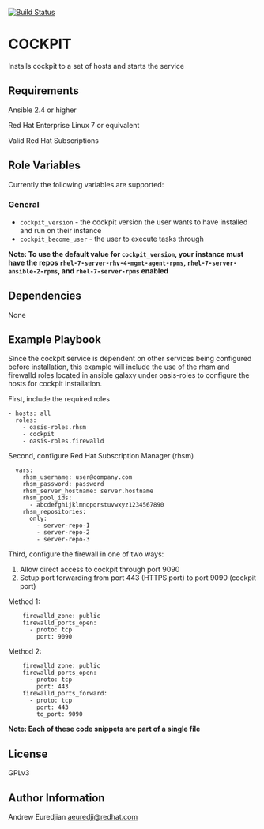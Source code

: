 [![Build Status](https://travis-ci.org/oasis-roles/cockpit.svg?branch=master)](https://travis-ci.org/oasis-roles/cockpit)

COCKPIT
===========

Installs cockpit to a set of hosts and starts the service

Requirements
------------

Ansible 2.4 or higher

Red Hat Enterprise Linux 7 or equivalent

Valid Red Hat Subscriptions

Role Variables
--------------

Currently the following variables are supported:

### General

* `cockpit_version` - the cockpit version the user wants to have installed and run on their instance
* `cockpit_become_user` - the user to execute tasks through

**Note: To use the default value for `cockpit_version`, your instance must have
the repos `rhel-7-server-rhv-4-mgmt-agent-rpms`, `rhel-7-server-ansible-2-rpms`, and
`rhel-7-server-rpms` enabled**

Dependencies
------------

None

Example Playbook
----------------

Since the cockpit service is dependent on other services being configured
before installation, this example will include the use of the rhsm and
firewalld roles located in ansible galaxy under oasis-roles to configure the
hosts for cockpit installation.

First, include the required roles

```
- hosts: all
  roles:
    - oasis-roles.rhsm
    - cockpit
    - oasis-roles.firewalld
```

Second, configure Red Hat Subscription Manager (rhsm)

```
  vars:
    rhsm_username: user@company.com
    rhsm_password: password
    rhsm_server_hostname: server.hostname
    rhsm_pool_ids:
      - abcdefghijklmnopqrstuvwxyz1234567890
    rhsm_repositories:
      only:
        - server-repo-1
        - server-repo-2
        - server-repo-3

```

Third, configure the firewall in one of two ways:
1. Allow direct access to cockpit through port 9090
2. Setup port forwarding from port 443 (HTTPS port) to port 9090 (cockpit port)

Method 1:

```
    firewalld_zone: public
    firewalld_ports_open:
      - proto: tcp
        port: 9090
```

Method 2:

```
    firewalld_zone: public
    firewalld_ports_open:
      - proto: tcp
        port: 443
    firewalld_ports_forward:
      - proto: tcp
        port: 443
        to_port: 9090
```

**Note: Each of these code snippets are part of a single file**

License
-------

GPLv3

Author Information
------------------

Andrew Euredjian <aeuredji@redhat.com>

